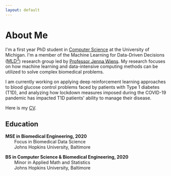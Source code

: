 ```yaml
---
layout: default
---
```

# About Me
I'm a first year PhD student in [Computer Science](https://cse.engin.umich.edu/) at the University of Michigan. I'm a member of the Machine Learning for Data-Driven Decisions ([MLD<sup>3</sup>](https://wiens-group.engin.umich.edu/)) research group led by [Professor Jenna Wiens](http://www-personal.umich.edu/~wiensj/). My research focuses on how machine learning and data-intensive computing methods can be utilized to solve complex biomedical problems. 

I am currently working on applying deep reinforcement learning approaches to blood glucose control problems faced by patients with Type 1 diabetes (T1D), and analyzing how lockdown measures imposed during the COVID-19 pandemic has impacted T1D patients' ability to manage their disease. 

Here is my [CV](Lee-JungMin-CV.pdf). 

## Education
**MSE in Biomedical Engineering, 2020**   
  Focus in Biomedical Data Science    
  Johns Hopkins University, Baltimore

**BS in Computer Science & Biomedical Engineering, 2020**   
  Minor in Applied Math and Statistics    
  Johns Hopkins University, Baltimore

